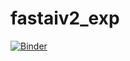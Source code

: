 # fastaiv2_exp

[![Binder](https://mybinder.org/badge_logo.svg)](https://mybinder.org/v2/gh/castorfou/fastaiv2_exp/master?urlpath=%2Fvoila%2Frender%2F02_production-voila.ipynb)